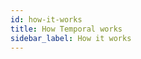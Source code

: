 ```yaml
---
id: how-it-works
title: How Temporal works
sidebar_label: How it works
---
```


<!--Add content here-->
